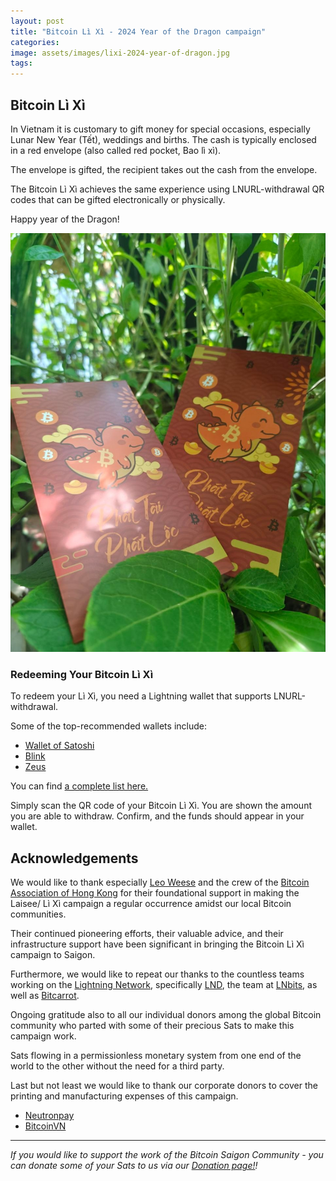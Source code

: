 ```yaml
---
layout: post
title: "Bitcoin Lì Xì - 2024 Year of the Dragon campaign"
categories: 
image: assets/images/lixi-2024-year-of-dragon.jpg
tags: 
---
```

## **Bitcoin Lì Xì**

In Vietnam it is customary to gift money for special occasions, especially Lunar New Year (Tết), weddings and births. The cash is typically enclosed in a red envelope (also called red pocket, Bao lì xì). 

The envelope is gifted, the recipient takes out the cash from the envelope. 

The Bitcoin Lì Xì achieves the same experience using LNURL-withdrawal QR codes that can be gifted electronically or physically.

Happy year of the Dragon!

![Happy year of the Dragon!](/assets/images/lixi-2024-year-of-dragon-1.jpg)

### **Redeeming Your Bitcoin Lì Xì**

To redeem your Lì Xì, you need a Lightning wallet that supports LNURL-withdrawal.

Some of the top-recommended wallets include:

* [Wallet of Satoshi](https://www.walletofsatoshi.com/) 
* [Blink](https://www.blink.sv/) 
* [Zeus](https://zeusln.com/) 

You can find [a complete list here.](https://github.com/fiatjaf/awesome-lnurl/#wallets)

Simply scan the QR code of your Bitcoin Lì Xì. You are shown the amount you are able to withdraw. Confirm, and the funds should appear in your wallet.

## **Acknowledgements**

We would like to thank especially [Leo Weese](https://www.twitter.com//@/LeoAW) and the crew of the [Bitcoin Association of Hong Kong](https://www.bitcoin.org.hk/) for their foundational support in making the Laisee/ Lì Xì campaign a regular occurrence amidst our local Bitcoin communities.

Their continued pioneering efforts, their valuable advice, and their infrastructure support have been significant in bringing the Bitcoin Lì Xì campaign to Saigon.

Furthermore, we would like to repeat our thanks to the countless teams working on the [Lightning Network](http://lightning.network/), specifically [LND](https://github.com/lightningnetwork/lnd), the team at [LNbits](https://lnbits.com/), as well as [Bitcarrot](https://github.com/BitCarrot).

Ongoing gratitude also to all our individual donors among the global Bitcoin community who parted with some of their precious Sats to make this campaign work.

Sats flowing in a permissionless monetary system from one end of the world to the other without the need for a third party.

Last but not least we would like to thank our corporate donors to cover the printing and manufacturing expenses of this campaign.

* [Neutronpay](http://neutronpay.com/)
* [BitcoinVN](http://www.bitcoinvn.io/)

---

*If you would like to support the work of the Bitcoin Saigon Community - you can donate some of your Sats to us via our [Donation page!](https://bitcoinsaigon.org/donate-satoshis)!*